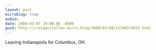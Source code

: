```yaml
---
layout: post
microblog: true
audio: 
date: 2009-03-07 19:00:00 -0500
guid: http://craigmcclellan.micro.blog/2009/03/08/t1296574625.html
---
```

Leaving Indianapolis for Columbus, OH.
